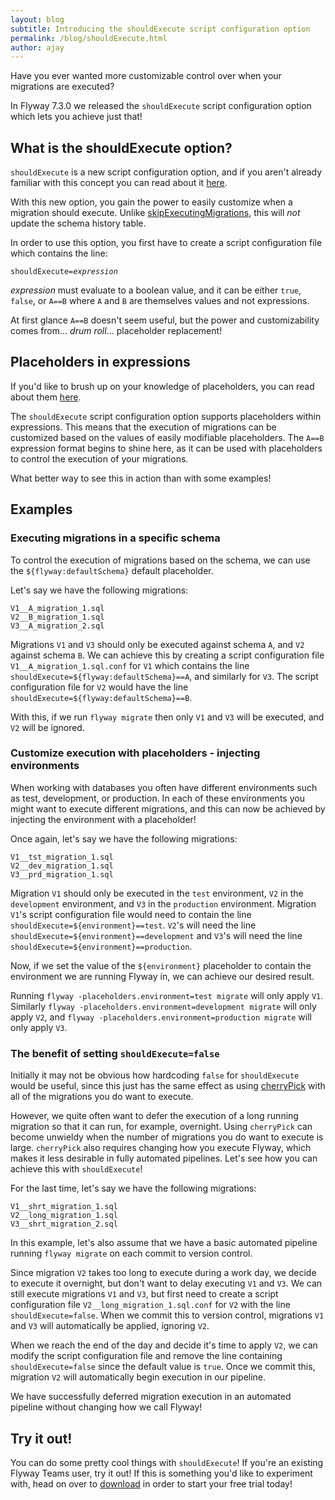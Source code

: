 ```yaml
---
layout: blog
subtitle: Introducing the shouldExecute script configuration option
permalink: /blog/shouldExecute.html
author: ajay
---
```


Have you ever wanted more customizable control over when your migrations are executed?

In Flyway 7.3.0 we released the `shouldExecute` script configuration option which lets you achieve just that!

## What is the shouldExecute option?

`shouldExecute` is a new script configuration option, and if you aren't already familiar with this concept you can read about it [here](/documentation/configuration/scriptconfigfiles).

With this new option, you gain the power to easily customize when a migration should execute. Unlike [skipExecutingMigrations](/documentation/configuration/parameters/skipExecutingMigrations), this will _not_ update the schema history table. 

In order to use this option, you first have to create a script configuration file which contains the line:

<pre><code>shouldExecute=<i>expression</i></code></pre>

_expression_ must evaluate to a boolean value, and it can be either `true`, `false`, or `A==B` where `A` and `B` are themselves values and not expressions.

At first glance `A==B` doesn't seem useful, but the power and customizability comes from... _drum roll_... placeholder replacement!

## Placeholders in expressions

If you'd like to brush up on your knowledge of placeholders, you can read about them [here](/documentation/configuration/placeholder).

The `shouldExecute` script configuration option supports placeholders within expressions. This means that the execution of migrations can be customized based on the values of easily modifiable placeholders. The `A==B` expression format begins to shine here, as it can be used with placeholders to control the execution of your migrations.

What better way to see this in action than with some examples!

## Examples

### Executing migrations in a specific schema

To control the execution of migrations based on the schema, we can use the `${flyway:defaultSchema}` default placeholder.

Let's say we have the following migrations:

```
V1__A_migration_1.sql
V2__B_migration_1.sql
V3__A_migration_2.sql
```

Migrations `V1` and `V3` should only be executed against schema `A`, and `V2` against schema `B`. We can achieve this by creating a script configuration file `V1__A_migration_1.sql.conf` for `V1` which contains the line `shouldExecute=${flyway:defaultSchema}==A`, and similarly for `V3`. The script configuration file for `V2` would have the line `shouldExecute=${flyway:defaultSchema}==B`.

With this, if we run `flyway migrate` then only `V1` and `V3` will be executed, and `V2` will be ignored.

### Customize execution with placeholders - injecting environments

When working with databases you often have different environments such as test, development, or production. In each of these environments you might want to execute different migrations, and this can now be achieved by injecting the environment with a placeholder!

Once again, let's say we have the following migrations:

```
V1__tst_migration_1.sql
V2__dev_migration_1.sql
V3__prd_migration_1.sql
```

Migration `V1` should only be executed in the `test` environment, `V2` in the `development` environment, and `V3` in the `production` environment. Migration `V1`'s script configuration file would need to contain the line `shouldExecute=${environment}==test`. `V2`'s will need the line `shouldExecute=${environment}==development` and `V3`'s will need the line `shouldExecute=${environment}==production`.

Now, if we set the value of the `${environment}` placeholder to contain the environment we are running Flyway in, we can achieve our desired result.

Running `flyway -placeholders.environment=test migrate` will only apply `V1`. Similarly `flyway -placeholders.environment=development migrate` will only apply `V2`, and `flyway -placeholders.environment=production migrate` will only apply `V3`.

### The benefit of setting `shouldExecute=false`

Initially it may not be obvious how hardcoding `false` for `shouldExecute` would be useful, since this just has the same effect as using [cherryPick](/documentation/configuration/parameters/cherryPick) with all of the migrations you do want to execute.

However, we quite often want to defer the execution of a long running migration so that it can run, for example, overnight. Using `cherryPick` can become unwieldy when the number of migrations you do want to execute is large. `cherryPick` also requires changing how you execute Flyway, which makes it less desirable in fully automated pipelines. Let's see how you can achieve this with `shouldExecute`!

For the last time, let's say we have the following migrations:

```
V1__shrt_migration_1.sql
V2__long_migration_1.sql
V3__shrt_migration_2.sql
```

In this example, let's also assume that we have a basic automated pipeline running `flyway migrate` on each commit to version control.

Since migration `V2` takes too long to execute during a work day, we decide to execute it overnight, but don't want to delay executing `V1` and `V3`. We can still execute migrations `V1` and `V3`, but first need to create a script configuration file `V2__long_migration_1.sql.conf` for `V2` with the line `shouldExecute=false`. When we commit this to version control, migrations `V1` and `V3` will automatically be applied, ignoring `V2`. 

When we reach the end of the day and decide it's time to apply `V2`, we can modify the script configuration file and remove the line containing `shouldExecute=false` since the default value is `true`. Once we commit this, migration `V2` will automatically begin execution in our pipeline.

We have successfully deferred migration execution in an automated pipeline without changing how we call Flyway!

## Try it out!

You can do some pretty cool things with `shouldExecute`! If you're an existing Flyway Teams user, try it out! If this is something you'd like to experiment with, head on over to [download](/download/) in order to start your free trial today!
